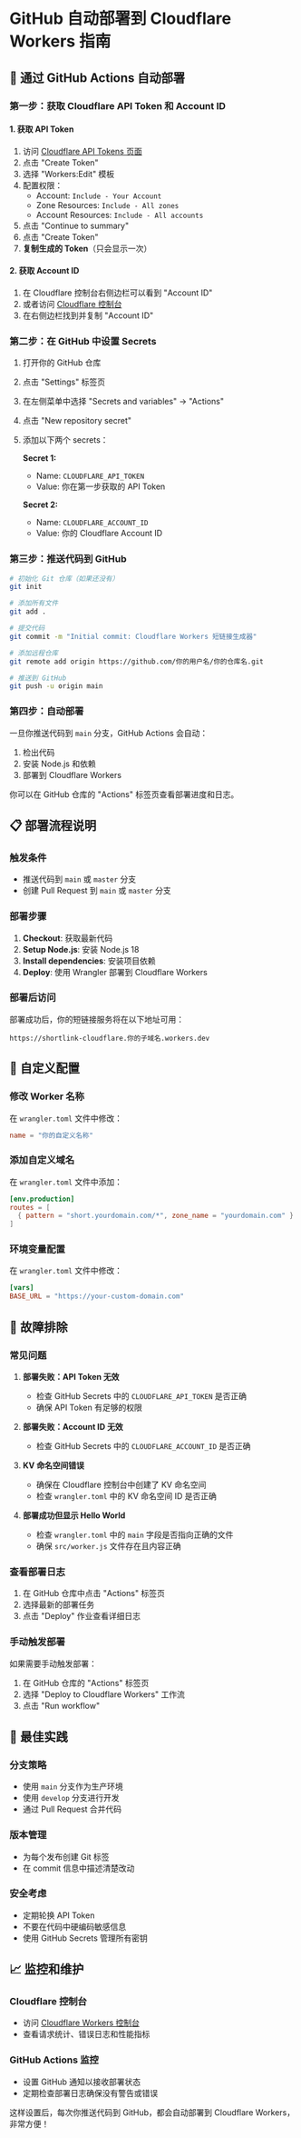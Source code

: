 # GitHub 自动部署到 Cloudflare Workers 指南

## 🚀 通过 GitHub Actions 自动部署

### 第一步：获取 Cloudflare API Token 和 Account ID

#### 1. 获取 API Token
1. 访问 [Cloudflare API Tokens 页面](https://dash.cloudflare.com/profile/api-tokens)
2. 点击 "Create Token"
3. 选择 "Workers:Edit" 模板
4. 配置权限：
   - Account: `Include - Your Account`
   - Zone Resources: `Include - All zones`
   - Account Resources: `Include - All accounts`
5. 点击 "Continue to summary"
6. 点击 "Create Token"
7. **复制生成的 Token**（只会显示一次）

#### 2. 获取 Account ID
1. 在 Cloudflare 控制台右侧边栏可以看到 "Account ID"
2. 或者访问 [Cloudflare 控制台](https://dash.cloudflare.com/)
3. 在右侧边栏找到并复制 "Account ID"

### 第二步：在 GitHub 中设置 Secrets

1. 打开你的 GitHub 仓库
2. 点击 "Settings" 标签页
3. 在左侧菜单中选择 "Secrets and variables" → "Actions"
4. 点击 "New repository secret"
5. 添加以下两个 secrets：

   **Secret 1:**
   - Name: `CLOUDFLARE_API_TOKEN`
   - Value: 你在第一步获取的 API Token

   **Secret 2:**
   - Name: `CLOUDFLARE_ACCOUNT_ID`
   - Value: 你的 Cloudflare Account ID

### 第三步：推送代码到 GitHub

```bash
# 初始化 Git 仓库（如果还没有）
git init

# 添加所有文件
git add .

# 提交代码
git commit -m "Initial commit: Cloudflare Workers 短链接生成器"

# 添加远程仓库
git remote add origin https://github.com/你的用户名/你的仓库名.git

# 推送到 GitHub
git push -u origin main
```

### 第四步：自动部署

一旦你推送代码到 `main` 分支，GitHub Actions 会自动：

1. 检出代码
2. 安装 Node.js 和依赖
3. 部署到 Cloudflare Workers

你可以在 GitHub 仓库的 "Actions" 标签页查看部署进度和日志。

## 📋 部署流程说明

### 触发条件
- 推送代码到 `main` 或 `master` 分支
- 创建 Pull Request 到 `main` 或 `master` 分支

### 部署步骤
1. **Checkout**: 获取最新代码
2. **Setup Node.js**: 安装 Node.js 18
3. **Install dependencies**: 安装项目依赖
4. **Deploy**: 使用 Wrangler 部署到 Cloudflare Workers

### 部署后访问
部署成功后，你的短链接服务将在以下地址可用：
```
https://shortlink-cloudflare.你的子域名.workers.dev
```

## 🔧 自定义配置

### 修改 Worker 名称
在 `wrangler.toml` 文件中修改：
```toml
name = "你的自定义名称"
```

### 添加自定义域名
在 `wrangler.toml` 文件中添加：
```toml
[env.production]
routes = [
  { pattern = "short.yourdomain.com/*", zone_name = "yourdomain.com" }
]
```

### 环境变量配置
在 `wrangler.toml` 文件中修改：
```toml
[vars]
BASE_URL = "https://your-custom-domain.com"
```

## 🐛 故障排除

### 常见问题

1. **部署失败：API Token 无效**
   - 检查 GitHub Secrets 中的 `CLOUDFLARE_API_TOKEN` 是否正确
   - 确保 API Token 有足够的权限

2. **部署失败：Account ID 无效**
   - 检查 GitHub Secrets 中的 `CLOUDFLARE_ACCOUNT_ID` 是否正确

3. **KV 命名空间错误**
   - 确保在 Cloudflare 控制台中创建了 KV 命名空间
   - 检查 `wrangler.toml` 中的 KV 命名空间 ID 是否正确

4. **部署成功但显示 Hello World**
   - 检查 `wrangler.toml` 中的 `main` 字段是否指向正确的文件
   - 确保 `src/worker.js` 文件存在且内容正确

### 查看部署日志
1. 在 GitHub 仓库中点击 "Actions" 标签页
2. 选择最新的部署任务
3. 点击 "Deploy" 作业查看详细日志

### 手动触发部署
如果需要手动触发部署：
1. 在 GitHub 仓库的 "Actions" 标签页
2. 选择 "Deploy to Cloudflare Workers" 工作流
3. 点击 "Run workflow"

## 🎯 最佳实践

### 分支策略
- 使用 `main` 分支作为生产环境
- 使用 `develop` 分支进行开发
- 通过 Pull Request 合并代码

### 版本管理
- 为每个发布创建 Git 标签
- 在 commit 信息中描述清楚改动

### 安全考虑
- 定期轮换 API Token
- 不要在代码中硬编码敏感信息
- 使用 GitHub Secrets 管理所有密钥

## 📈 监控和维护

### Cloudflare 控制台
- 访问 [Cloudflare Workers 控制台](https://dash.cloudflare.com)
- 查看请求统计、错误日志和性能指标

### GitHub Actions 监控
- 设置 GitHub 通知以接收部署状态
- 定期检查部署日志确保没有警告或错误

这样设置后，每次你推送代码到 GitHub，都会自动部署到 Cloudflare Workers，非常方便！